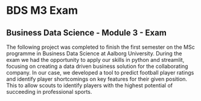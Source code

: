 # BDS M3 Exam

## Business Data Science - Module 3 - Exam

The following project was completed to finish the first semester on the MSc programme in Business Data Science at Aalborg University. During the exam we had the opportunity to apply our skills in python and streamlit, focusing on creating a data driven business solution for the collaborating company. In our case, we developed a tool to predict football player ratings and identify player shortcomings on key features for their given position. This to allow scouts to identify players with the highest potential of succeeding in professional sports.
